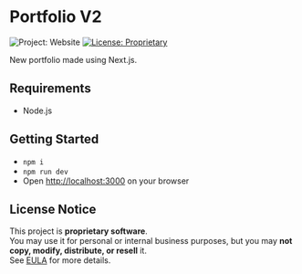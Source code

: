 # Portfolio V2

![Project: Website](https://img.shields.io/badge/project-website-blue.svg)
[![License: Proprietary](https://img.shields.io/badge/license-proprietary-red.svg)](EULA.md)
 
New portfolio made using Next.js.

## Requirements

* Node.js

## Getting Started
* `npm i`
* `npm run dev`
* Open [http://localhost:3000](http://localhost:3000) on your browser

## License Notice

This project is **proprietary software**.<br>
You may use it for personal or internal business purposes, but you may **not copy, modify, distribute, or resell** it.<br>
See [EULA](EULA.md) for more details.
